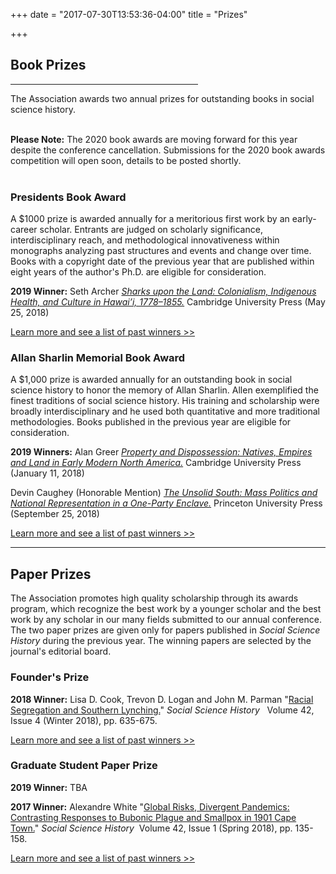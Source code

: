 +++
date = "2017-07-30T13:53:36-04:00"
title = "Prizes"

+++

## **Book Prizes**

<hr width=300; align=left>

The Association awards two annual prizes for outstanding books in social science history.<br /><br />

**Please Note:** The 2020 book awards are moving forward for this year despite the conference cancellation. Submissions for the 2020 book awards competition will open soon, details to be posted shortly.
<br /><br />

### Presidents Book Award

A $1000 prize is awarded annually for a meritorious first work by an early-career scholar. Entrants are judged on scholarly significance, interdisciplinary reach, and methodological innovativeness within monographs analyzing past structures and events and change over time. Books with a copyright date of the previous year that are published within eight years of the author's Ph.D. are eligible for consideration.

**2019 Winner:**  Seth Archer  <a href="https://www.cambridge.org/us/academic/subjects/history/history-native-american-peoples/sharks-upon-land-colonialism-indigenous-health-and-culture-hawaii-17781855?format=HB&isbn=9781107174566" target="_blank"><i>Sharks upon the Land: Colonialism, Indigenous Health, and Culture in Hawai’i, 1778–1855.</i></a>   Cambridge University Press (May 25, 2018)

[Learn more and see a list of past winners >>](/awards/president_award/)

### Allan Sharlin Memorial Book Award

A $1,000 prize is awarded annually for an outstanding book in social science history to honor the memory of Allan Sharlin. Allen exemplified the finest traditions of social science history. His training and scholarship were broadly interdisciplinary and he used both quantitative and more traditional methodologies. Books published in the previous year are eligible for consideration.

**2019 Winners:** Alan Greer <a href="https://www.cambridge.org/us/academic/subjects/history/history-native-american-peoples/property-and-dispossession-natives-empires-and-land-early-modern-north-america?format=PB" target="_blank"><i>Property and Dispossession: Natives, Empires and Land in Early Modern North America.</i></a>  Cambridge University Press (January 11, 2018)<br />

Devin Caughey (Honorable Mention) <a href="https://press.princeton.edu/books/paperback/9780691181806/the-unsolid-south" target="_blank"><i>The Unsolid South: Mass Politics and National Representation in a One-Party Enclave.</i></a>  Princeton University Press (September 25, 2018)

[Learn more and see a list of past winners >>](/awards/sharlin_award/)

<hr>

## **Paper Prizes**

The Association promotes high quality scholarship through its awards program, which recognize the best work by a younger scholar and the best work by any scholar in our many fields submitted to our annual conference. The two paper prizes are given only for papers published in <i>Social Science History</i> during the previous year. The winning papers are selected by the journal's editorial board.

### Founder's Prize

<b>2018 Winner:</b> Lisa D. Cook, Trevon D. Logan and John M. Parman "[Racial Segregation and Southern Lynching.](https://doi.org/10.1017/ssh.2018.21)" *Social Science History* &nbsp;&nbsp;Volume 42, Issue 4 (Winter 2018), pp. 635-675.

[Learn more and see a list of past winners >>](/awards/founder_prize/)

### Graduate Student Paper Prize

<b>2019 Winner:</b> TBA  

**2017 Winner:** Alexandre White "[Global Risks, Divergent Pandemics: Contrasting Responses to Bubonic Plague and Smallpox in 1901 Cape Town.](https://doi.org/10.1017/ssh.2017.41)" *Social Science History*&nbsp;&nbsp;Volume 42, Issue 1 (Spring 2018), pp. 135-158.

[Learn more and see a list of past winners >>](/awards/graduate_prize/)
